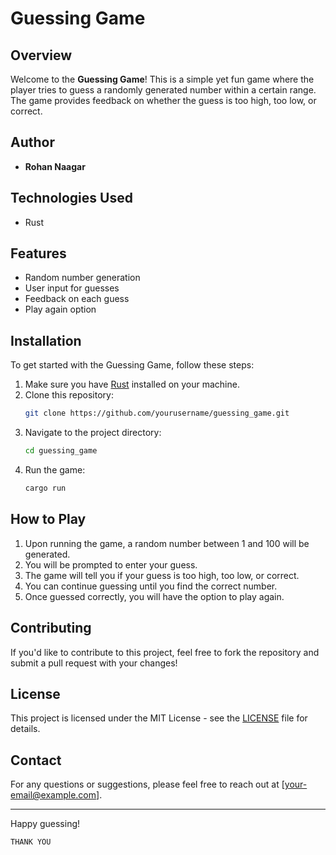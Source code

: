 
# Guessing Game

## Overview

Welcome to the **Guessing Game**! This is a simple yet fun game where the player tries to guess a randomly generated number within a certain range. The game provides feedback on whether the guess is too high, too low, or correct.

## Author

- **Rohan Naagar**

## Technologies Used

- Rust

## Features

- Random number generation
- User input for guesses
- Feedback on each guess
- Play again option

## Installation

To get started with the Guessing Game, follow these steps:

1. Make sure you have [Rust](https://www.rust-lang.org/tools/install) installed on your machine.
2. Clone this repository:
   ```bash
   git clone https://github.com/yourusername/guessing_game.git
   ```
3. Navigate to the project directory:
   ```bash
   cd guessing_game
   ```
4. Run the game:
   ```bash
   cargo run
   ```

## How to Play

1. Upon running the game, a random number between 1 and 100 will be generated.
2. You will be prompted to enter your guess.
3. The game will tell you if your guess is too high, too low, or correct.
4. You can continue guessing until you find the correct number.
5. Once guessed correctly, you will have the option to play again.

## Contributing

If you'd like to contribute to this project, feel free to fork the repository and submit a pull request with your changes!

## License

This project is licensed under the MIT License - see the [LICENSE](LICENSE) file for details.

## Contact

For any questions or suggestions, please feel free to reach out at [your-email@example.com].

---

Happy guessing!
```
THANK YOU
